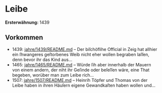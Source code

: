 # Leibe

**Ersterwähnung:** 1439

## Vorkommen
- 1439: [jahre/1439/README.md](../jahre/1439/README.md) – Der biſchöflihe Official in Zeig hat allhier ein
ſhwangeres geſtorbenes Weib nicht eher wollen begraben
laſſen, denn bevor ihr das Kind aus...
- 1465: [jahre/1465/README.md](../jahre/1465/README.md) – Würde ſih aber innerhalb der
Mauern von einem andern, der niht ihr Geſinde oder
beſeſſen wäre, eine That begeben, worüber man zum
Leibe rich...
- 1507: [jahre/1507/README.md](../jahre/1507/README.md) – Heinrih Töpfer und Thomas von der Leibe haben
in ihren Häuſern eigene Gewandkaſten haben wollen und...
